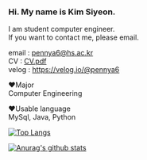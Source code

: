 

### Hi. My name is Kim Siyeon.  
I am student computer engineer.   
If you want to contact me, please email.

email : pennya6@hs.ac.kr  
CV : [CV.pdf](https://github.com/pennya6/pennya6/files/10481158/Resume.pdf)  
velog : https://velog.io/@pennya6


:heart:Major\
Computer Engineering

:heart:Usable language\
MySql, Java, Python

[![Top Langs](https://github-readme-stats.vercel.app/api/top-langs/?username=pennya6&langs_count=5)](https://github.com/anuraghazra/github-readme-stats)


[![Anurag's github stats](https://github-readme-stats.vercel.app/api?username=pennya6)](https://github.com/anuraghazra/github-readme-stats)
